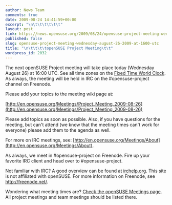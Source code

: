 ```yaml
---
author: News Team
comments: true
date: 2009-08-24 14:41:59+00:00
excerpt: "\n\t\t\t\t\t\t"
layout: post
link: https://news.opensuse.org/2009/08/24/opensuse-project-meeting-wednesday-august-26-2009-at-1600-utc/
published: false
slug: opensuse-project-meeting-wednesday-august-26-2009-at-1600-utc
title: "\n\t\t\t\topenSUSE Project Meeting\t\t"
wordpress_id: 2032
---
```



The next openSUSE Project meeting will take place today (Wednesday August 26) at 16:00 UTC. See all time zones on the [Fixed Time World Clock](http://is.gd/2wstW). As always, the meeting will be held in IRC on the #opensuse-project channel on Freenode.





Please add your topics to the meeting wiki page at:





[http://en.opensuse.org/Meetings/Project_Meeting_2009-08-26](http://en.opensuse.org/Meetings/Project_Meeting_2009-08-26)





Please add topics as soon as possible. Also, if you have questions for the meeting, but can't attend (we know that the meeting times can't work for everyone) please add them to the agenda as well.





For more on IRC meetings, see: [http://en.opensuse.org/Meetings/About](http://en.opensuse.org/Meetings/About).





As always, we meet in #opensuse-project on Freenode. Fire up your favorite IRC client and head over to #opensuse-project.





Not familiar with IRC? A good overview can be found at [irchelp.org](http://www.irchelp.org/). This site is not affiliated with openSUSE. For more information on Freenode, see http://freenode.net/.





Wondering what meeting times are? [Check the openSUSE Meetings page](http://en.opensuse.org/Meetings). All project meetings and team meetings should be listed there.

		
